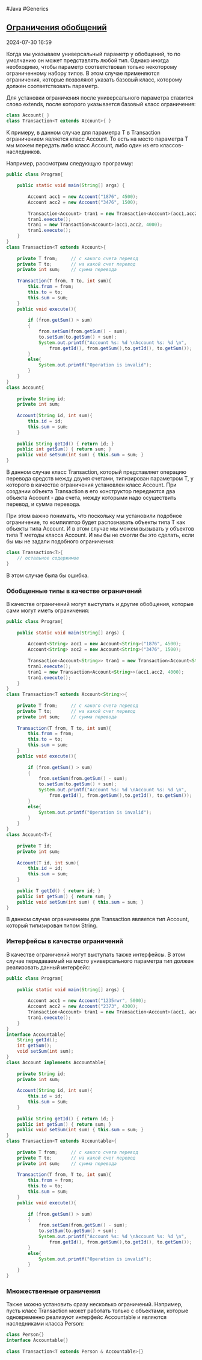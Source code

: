 #Java #Generics 

## [Ограничения обобщений](https://metanit.com/java/tutorial/3.17.php)

2024-07-30 16:59

Когда мы указываем универсальный параметр у обобщений, то по умолчанию он может представлять любой тип. Однако иногда необходимо, чтобы параметр соответствовал только некоторому ограниченному набору типов. В этом случае применяются ограничения, которые позволяют указать базовый класс, которому должен соответствовать параметр.

Для установки ограничения после универсального параметра ставится слово extends, после которого указывается базовый класс ограничения:
```java
class Account{ }
class Transaction<T extends Account>{ }
```
К примеру, в данном случае для параметра T в Transaction ограничением является класс Account. То есть на место параметра T мы можем передать либо класс Account, либо один из его классов-наследников.

Например, рассмотрим следующую программу:
```java
public class Program{
      
    public static void main(String[] args) {
          
        Account acc1 = new Account("1876", 4500);
        Account acc2 = new Account("3476", 1500);
              
        Transaction<Account> tran1 = new Transaction<Account>(acc1,acc2, 4000);
        tran1.execute();
        tran1 = new Transaction<Account>(acc1,acc2, 4000);
        tran1.execute();
    }
}
class Transaction<T extends Account>{
     
    private T from;     // с какого счета перевод
    private T to;       // на какой счет перевод
    private int sum;    // сумма перевода
     
    Transaction(T from, T to, int sum){
        this.from = from;
        this.to = to;
        this.sum = sum;
    }
    public void execute(){
         
        if (from.getSum() > sum)
        {
            from.setSum(from.getSum() - sum);
            to.setSum(to.getSum() + sum);
            System.out.printf("Account %s: %d \nAccount %s: %d \n", 
                from.getId(), from.getSum(),to.getId(), to.getSum());
        }
        else{
            System.out.printf("Operation is invalid");
        }
    }
}
class Account{
     
    private String id;
    private int sum;
     
    Account(String id, int sum){
        this.id = id;
        this.sum = sum;
    }
     
    public String getId() { return id; }
    public int getSum() { return sum; }
    public void setSum(int sum) { this.sum = sum; }
}
```
В данном случае класс Transaction, который представляет операцию перевода средств между двумя счетами, типизирован параметром T, у которого в качестве ограничения установлен класс Account. При создании объекта Transaction в его конструктор передаются два объекта Account - два счета, между которыми надо осуществить перевод, и сумма перевода.

При этом важно понимать, что поскольку мы установили подобное ограничение, то компилятор будет распознавать объекты типа T как объекты типа Account. И в этом случае мы можем вызывать у объектов типа T методы класса Account. И мы бы не смогли бы это сделать, если бы мы не задали подобного ограничения:
```java
class Transaction<T>{
    // остальное содержимое
}
```
В этом случае была бы ошибка.

### Обобщенные типы в качестве ограничений

В качестве ограничений могут выступать и другие обобщения, которые сами могут иметь ограничения:
```java
public class Program{
      
    public static void main(String[] args) {
          
        Account<String> acc1 = new Account<String>("1876", 4500);
        Account<String> acc2 = new Account<String>("3476", 1500);
              
        Transaction<Account<String>> tran1 = new Transaction<Account<String>>(acc1,acc2, 4000);
        tran1.execute();
        tran1 = new Transaction<Account<String>>(acc1,acc2, 4000);
        tran1.execute();
    }
}
class Transaction<T extends Account<String>>{
     
    private T from;     // с какого счета перевод
    private T to;       // на какой счет перевод
    private int sum;    // сумма перевода
     
    Transaction(T from, T to, int sum){
        this.from = from;
        this.to = to;
        this.sum = sum;
    }
    public void execute(){
         
        if (from.getSum() > sum)
        {
            from.setSum(from.getSum() - sum);
            to.setSum(to.getSum() + sum);
            System.out.printf("Account %s: %d \nAccount %s: %d \n", 
                from.getId(), from.getSum(),to.getId(), to.getSum());
        }
        else{
            System.out.printf("Operation is invalid");
        }
    }
}
class Account<T>{
     
    private T id;
    private int sum;
     
    Account(T id, int sum){
        this.id = id;
        this.sum = sum;
    }
     
    public T getId() { return id; }
    public int getSum() { return sum; }
    public void setSum(int sum) { this.sum = sum; }
}
```
В данном случае ограничением для Transaction является тип Account, который типизирован типом String.

### Интерфейсы в качестве ограничений

В качестве ограничений могут выступать также интерфейсы. В этом случае передаваемый на место универсального параметра тип должен реализовать данный интерфейс:
```java
public class Program{
      
    public static void main(String[] args) {
          
        Account acc1 = new Account("1235rwr", 5000);
        Account acc2 = new Account("2373", 4300);
        Transaction<Account> tran1 = new Transaction<Account>(acc1, acc2, 1560);
        tran1.execute();
    }
}
interface Accountable{
    String getId();
    int getSum();
    void setSum(int sum);
}
class Account implements Accountable{
     
    private String id;
    private int sum;
     
    Account(String id, int sum){
        this.id = id;
        this.sum = sum;
    }
     
    public String getId() { return id; }
    public int getSum() { return sum; }
    public void setSum(int sum) { this.sum = sum; }
}
class Transaction<T extends Accountable>{
     
    private T from;     // с какого счета перевод
    private T to;       // на какой счет перевод
    private int sum;    // сумма перевода
     
    Transaction(T from, T to, int sum){
        this.from = from;
        this.to = to;
        this.sum = sum;
    }
    public void execute(){
         
        if (from.getSum() > sum)
        {
            from.setSum(from.getSum() - sum);
            to.setSum(to.getSum() + sum);
            System.out.printf("Account %s: %d \nAccount %s: %d \n", 
                from.getId(), from.getSum(),to.getId(), to.getSum());
        }
        else{
            System.out.printf("Operation is invalid");
        }
    }
}
```

### Множественные ограничения

Также можно установить сразу несколько ограничений. Например, пусть класс Transaction может работать только с объектами, которые одновременно реализуют интерфейс Accountable и являются наследниками класса Person:
```java
class Person{}
interface Accountable{}
 
class Transaction<T extends Person & Accountable>{}
```
